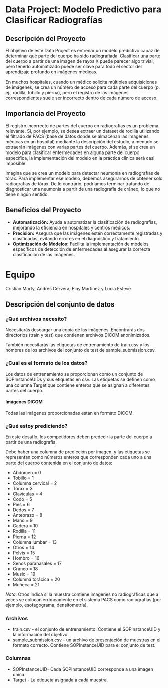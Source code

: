 
# Data Project: Modelo Predictivo para Clasificar Radiografías

## Descripción del Proyecto

El objetivo de este Data Project es entrenar un modelo predictivo capaz de determinar qué parte del cuerpo ha sido radiografiada. Clasificar una parte del cuerpo a partir de una imagen de rayos X puede parecer algo trivial, pero tenerlo automatizado puede ser clave para todo el sector del aprendizaje profundo en imágenes médicas.

En muchos hospitales, cuando un médico solicita múltiples adquisiciones de imágenes, se crea un número de acceso para cada parte del cuerpo (p. ej., rodilla, tobillo y pierna), pero el registro de las imágenes correspondientes suele ser incorrecto dentro de cada número de acceso.

## Importancia del Proyecto

El registro incorrecto de partes del cuerpo en radiografías es un problema relevante. Si, por ejemplo, se desea extraer un dataset de rodilla utilizando el filtrado de PACS (base de datos donde se almacenan las imágenes médicas en un hospital) mediante la descripción del estudio, a menudo se extraerán imágenes con varias partes del cuerpo. Además, si se crea un modelo para clasificar enfermedades en alguna parte del cuerpo específica, la implementación del modelo en la práctica clínica será casi imposible.

Imagina que se crea un modelo para detectar neumonía en radiografías de tórax. Para implementar ese modelo, debemos asegurarnos de obtener solo radiografías de tórax. De lo contrario, podríamos terminar tratando de diagnosticar una neumonía a partir de una radiografía de cráneo, lo que no tiene ningún sentido.

## Beneficios del Proyecto

- **Automatización:** Ayuda a automatizar la clasificación de radiografías, mejorando la eficiencia en hospitales y centros médicos.
- **Precisión:** Asegura que las imágenes estén correctamente registradas y clasificadas, evitando errores en el diagnóstico y tratamiento.
- **Optimización de Modelos:** Facilita la implementación de modelos específicos de detección de enfermedades al asegurar la correcta clasificación de las imágenes.


# Equipo

Cristian Marty, Andrés Cervera, Eloy Martinez y Lucía Esteve



## Descripción del conjunto de datos

### ¿Qué archivos necesito?

Necesitarás descargar una copia de las imágenes. Encontrarás dos directorios (train y test) que contienen archivos DICOM anonimizados.

También necesitarás las etiquetas de entrenamiento de train.csv y los nombres de los archivos del conjunto de test de sample_submission.csv.

### ¿Cuál es el formato de los datos?

Los datos de entrenamiento se proporcionan como un conjunto de SOPInstanceUIDs y sus etiquetas en csv. Las etiquetas se definen como una columna Target que contiene enteros que se asignan a diferentes partes del cuerpo.

#### Imágenes DICOM

Todas las imágenes proporcionadas están en formato DICOM.

### ¿Qué estoy prediciendo?

En este desafío, los competidores deben predecir la parte del cuerpo a partir de una radiografía.

Debe haber una columna de predicción por imagen, y las etiquetas se representan como números enteros que corresponden cada uno a una parte del cuerpo contenida en el conjunto de datos:

* Abdomen = 0
* Tobillo = 1
* Columna cervical = 2
* Tórax = 3
* Clavículas = 4
* Codo = 5
* Pies = 6
* Dedos = 7
* Antebrazo = 8
* Mano = 9
* Cadera = 10
* Rodilla = 11
* Pierna = 12
* Columna lumbar = 13
* Otros = 14
* Pelvis = 15
* Hombro = 16
* Senos paranasales = 17
* Cráneo = 18
* Muslo = 19
* Columna torácica = 20
* Muñeca = 21

*Nota*: Otros indica si la muestra contiene imágenes no radiográficas que a veces se colocan erróneamente en el sistema PACS como radiografías (por ejemplo, esofagograma, densitometría).

### Archivos

* train.csv - el conjunto de entrenamiento. Contiene el SOPInstanceUID y la información del objetivo.
* sample_submission.csv - un archivo de presentación de muestras en el formato correcto. Contiene SOPInstanceUID para el conjunto de test.

### Columnas

* SOPInstanceUID- Cada SOPInstanceUID corresponde a una imagen única.
* Target - La etiqueta asignada a cada muestra.
